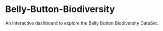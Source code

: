 # Belly-Button-Biodiversity
An interactive dashboard to explore the Belly Button Biodiversity DataSet.
